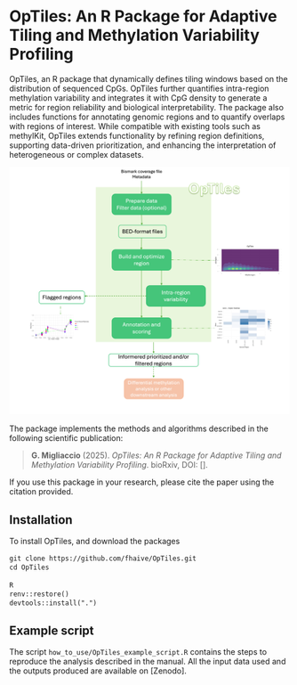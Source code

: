 # OpTiles: An R Package for Adaptive Tiling and Methylation Variability Profiling

OpTiles, an R package that dynamically defines tiling windows based on the distribution of sequenced CpGs. OpTiles further quantifies intra-region methylation variability and integrates it with CpG density to generate a metric for region reliability and biological interpretability. The package also includes functions for annotating genomic regions and to quantify overlaps with regions of interest. While compatible with existing tools such as methylKit, OpTiles extends functionality by refining region definitions, supporting data-driven prioritization, and enhancing the interpretation of heterogeneous or complex datasets.

![Architecture Diagram](how_to_use/graphical_abstract_manual.png)

The package implements the methods and algorithms described in the following scientific publication:

> **G. Migliaccio** (2025). *OpTiles: An R Package for Adaptive Tiling and Methylation Variability Profiling*. bioRxiv, DOI: [].

If you use this package in your research, please cite the paper using the citation provided.

## Installation
To install OpTiles, and download the packages

```
git clone https://github.com/fhaive/OpTiles.git
cd OpTiles

R
renv::restore()
devtools::install(".")

```

## Example script
The script `how_to_use/OpTiles_example_script.R` contains the steps to reproduce the analysis described in the manual.
All the input data used and the outputs produced are available on [Zenodo].
